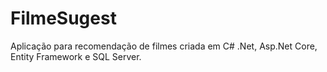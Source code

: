 # FilmeSugest
Aplicação para recomendação de filmes criada em C# .Net, Asp.Net Core, Entity Framework e SQL Server.
